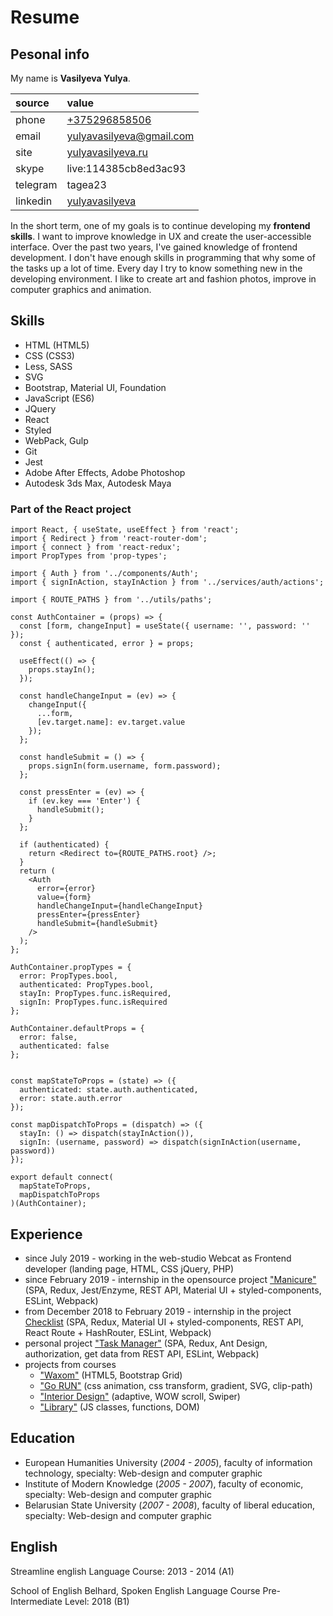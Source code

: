 # Resume

## Pesonal info

My name is **Vasilyeva Yulya**.

| source   | value                                                         |
| :------- | :------------------------------------------------------------ |
| phone    | [+375296858506](tel:+375296858506)                            |
| email    | [yulyavasilyeva@gmail.com](mailto:yulyavasilyeva@gmail.com)   |
| site     | [yulyavasilyeva.ru](https://yulyavasilyeva.ru)                |
| skype    | live:114385cb8ed3ac93                                         |
| telegram | tagea23                                                       |
| linkedin | [yulyavasilyeva](https://www.linkedin.com/in/yulyavasilyeva/) |

In the short term, one of my goals is to continue developing my **frontend skills**. I want to improve knowledge in UX and create the user-accessible interface. Over the past two years, I've gained knowledge of frontend development. I don't have enough skills in programming that why some of the tasks up a lot of time. Every day I try to know something new in the developing environment. I like to create art and fashion photos, improve in computer graphics and animation.

## Skills
- HTML (HTML5)
- CSS (CSS3)
- Less, SASS
- SVG
- Bootstrap, Material UI, Foundation
- JavaScript (ES6)
- JQuery
- React
- Styled
- WebPack, Gulp
- Git
- Jest
- Adobe After Effects, Adobe Photoshop
- Autodesk 3ds Max, Autodesk Maya


### Part of the React project
```
import React, { useState, useEffect } from 'react';
import { Redirect } from 'react-router-dom';
import { connect } from 'react-redux';
import PropTypes from 'prop-types';

import { Auth } from '../components/Auth';
import { signInAction, stayInAction } from '../services/auth/actions';

import { ROUTE_PATHS } from '../utils/paths';

const AuthContainer = (props) => {
  const [form, changeInput] = useState({ username: '', password: '' });
  const { authenticated, error } = props;

  useEffect(() => {
    props.stayIn();
  });

  const handleChangeInput = (ev) => {
    changeInput({
      ...form,
      [ev.target.name]: ev.target.value
    });
  };

  const handleSubmit = () => {
    props.signIn(form.username, form.password);
  };

  const pressEnter = (ev) => {
    if (ev.key === 'Enter') {
      handleSubmit();
    }
  };

  if (authenticated) {
    return <Redirect to={ROUTE_PATHS.root} />;
  }
  return (
    <Auth
      error={error}
      value={form}
      handleChangeInput={handleChangeInput}
      pressEnter={pressEnter}
      handleSubmit={handleSubmit}
    />
  );
};

AuthContainer.propTypes = {
  error: PropTypes.bool,
  authenticated: PropTypes.bool,
  stayIn: PropTypes.func.isRequired,
  signIn: PropTypes.func.isRequired
};

AuthContainer.defaultProps = {
  error: false,
  authenticated: false
};


const mapStateToProps = (state) => ({
  authenticated: state.auth.authenticated,
  error: state.auth.error
});

const mapDispatchToProps = (dispatch) => ({
  stayIn: () => dispatch(stayInAction()),
  signIn: (username, password) => dispatch(signInAction(username, password))
});

export default connect(
  mapStateToProps,
  mapDispatchToProps
)(AuthContainer);
```

## Experience

- since July 2019 - working in the web-studio Webcat as Frontend developer (landing page, HTML, CSS jQuery, PHP)
- since February 2019 - internship in the opensource project ["Manicure"](http://github.com/tagea/manicure-web-support) (SPA, Redux, Jest/Enzyme, REST API, Material UI + styled-components, ESLint, Webpack)
- from December 2018 to February 2019 -  internship in the project [Checklist](http://github.com/gtd-checklist/checklist-web) (SPA, Redux, Material UI + styled-components, REST API, React Route + HashRouter, ESLint, Webpack)
- personal project ["Task Manager"](https://yulyavasilyeva.ru/task-manager) (SPA, Redux, Ant Design, authorization, get data from REST API, ESLint, Webpack)
- projects from courses 
  - ["Waxom"](http://tagea.github.io/Waxom-landing/) (HTML5, Bootstrap Grid)
  - ["Go RUN"](https://tagea.github.io/goRUN/) (css animation, css transform, gradient, SVG, clip-path)
  - ["Interior Design"](http://tagea.github.io/Studio-interior-Bootstrap/) (adaptive, WOW scroll, Swiper)
  - ["Library"](https://github.com/tagea/Cinema-List) (JS classes, functions, DOM)


## Education

- European Humanities University (*2004 - 2005*), faculty of information technology, specialty: Web-design and computer graphic
- Institute of Modern Knowledge (*2005 - 2007*), faculty of economic, specialty: Web-design and computer graphic
- Belarusian State University (*2007 - 2008*), faculty of liberal education, specialty: Web-design and computer graphic


## English

Streamline english Language Course: 2013 - 2014 (A1)

School of English Belhard, Spoken English Language Course Pre-Intermediate Level: 2018 (B1)